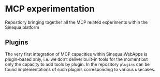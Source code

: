 # MCP experimentation

Repostiory bringing together all the MCP related experiments within the Sinequa platform

## Plugins

The very first integration of MCP capacities within Sinequa WebApps is plugin-based only, i.e. we don’t deliver built-in tools for the moment but only the capacity to add tools by plugin.
In the repository `plugins` can be found implementations of such plugins corresponding to various usecases. 

